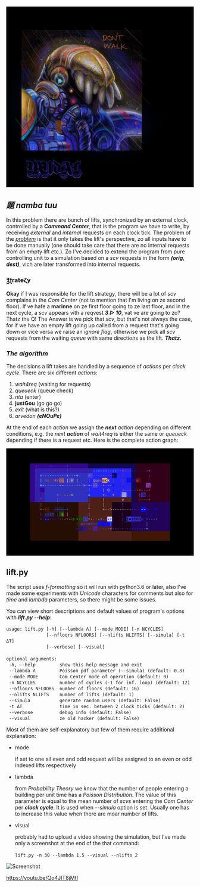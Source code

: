 ![concept](pix/concept72.png)
## *題 namba tuu*
**I**n this problem there are bunch of lifts, synchronized by an external
clock, controlled by a ***Command Center***, that is the program we have
to write, by receiving *external* and *internal* requests on each clock
tick. The problem of the
[*problem*](https://ioinformatics.org/files/ioi1989problem2.pdf)
is that it only takes the lift's perspective, zo all inputs have to
be done manually (one should take care that there are no internal
requests from an empty lift etc.). Zo I've decided to extend the program
from pure controlling unit to a simulation based on a *scv* requests
in the form ***(orig, dest)***, vich are later transformed into internal
requests.

### ℥ʈrateζy
**Okay** if I was responsible for the lift strategy, there will be a lot
of *scv* complains in the *Com Center* (not to mention that I'm living
on ze second floor). If ve hafe a **marinne** on ze first floor going to
ze last floor, and in the next cycle, a *scv* appears vith a reqvest
***3 ▷ 10***, vat ve are going to zo? Thatz the Q! The Answer
is we pick that *scv*, but that's not always the case, for if we have an
empty lift going up called from a request that's going down or
vice versa we raise an *ignore flag*, otherwise we pick all *scv* requests
from the waiting *queue* with same directions as the lift. ***Thatz.***

### *The algorithm*
The decisions a lift takes are handled by a sequence of *actions*
per *clock cycle*. There are six different *actions*:

1. *wait4req* (waiting for requests)
2. *queueck*  (queue check)
3. *nta*      (enter)
4. **justGou**  (go go go)
5. *exit*     (what is this?)
6. *arvedon*  ***(eNOuPe)***

At the end of each *action* we assign the ***next*** *action*
depending on different conditions, e.g. the *next* ***action***
of *wait4req* is either the same or *queueck* depending if there
is a request etc. Here is the complete action graph:

![action_graph](pix/action_graph.png)

## lift.py

The script uses *f-formatting* so it will run with python3.6 or later,
also I've made some experiments with *Unicode* characters
for comments but also for *time* and *lambda* parameters,
so there might be some issues.

You can view short descriptions and default values of program's
options with ***lift.py --help***:
 ```
usage: lift.py [-h] [--lambda Λ] [--mode MODE] [-n NCYCLES]
                [--nfloors NFLOORS] [--nlifts NLIFTS] [--simula] [-t ΔT]
                [--verbose] [--visual]

optional arguments:
  -h, --help         show this help message and exit
  --lambda Λ         Poisson pdf parameter (--simula) (default: 0.3)
  --mode MODE        Com Center mode of operation (default: 0)
  -n NCYCLES         number of cycles (-1 for inf. loop) (default: 12)
  --nfloors NFLOORS  number of floors (default: 16)
  --nlifts NLIFTS    number of lifts (default: 1)
  --simula           generate random users (default: False)
  -t ΔT              time in sec. between 2 clock ticks (default: 2)
  --verbose          debug info (default: False)
  --visual           ze old hacker (default: False)
```

Most of them are self-explanatory but few of them require additional
explanation:

* mode 

  if set to one all even and odd request will be assigned to an even
  or odd indexed lifts respectively

* lambda

  from *Probability Theory* we know that the number of people entering
  a building per unit time has a *Poisson Distribution*. The value of
  this parameter is equal to the mean number of *scvs* entering the
  *Com Center* per ***clock cycle***. It is used when *--simula*
  option is set. Usually one has to increase this value when there are
  moar number of lifts.

* visual

  probably had to upload a video showing the simulation,
  but I've made only a screenshot at the end of the that command:
  
  ```lift.py -n 30 --lambda 1.5 --visual --nlifts 2```

![Screenshot](pix/Screenshot.png)

https://youtu.be/Qo4JIT8jMtI